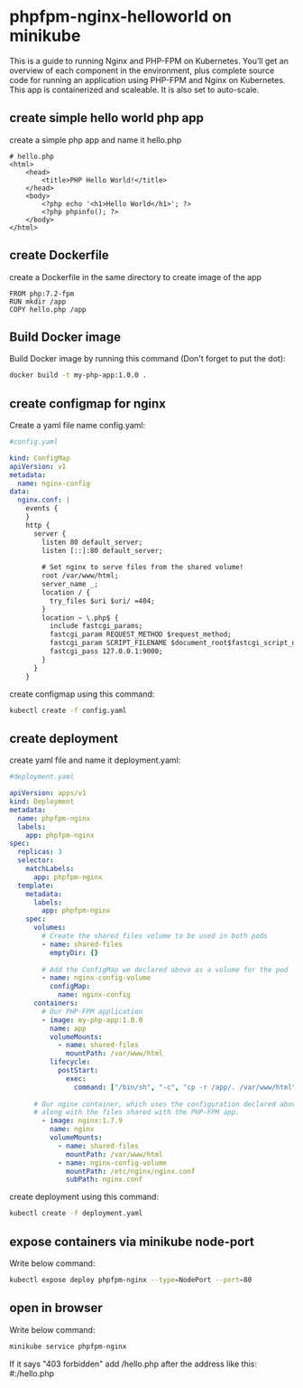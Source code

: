 # phpfpm-nginx-helloworld on minikube
This is a guide to running Nginx and PHP-FPM on Kubernetes. You’ll get an overview of each component in the environment, plus complete source code for running an application using PHP-FPM and Nginx on Kubernetes. This app is containerized and scaleable. It is also set to auto-scale.

###
## create simple hello world php app
create a simple php app and name it hello.php

```
# hello.php
<html>
    <head>
        <title>PHP Hello World!</title>
    </head>
    <body>
        <?php echo '<h1>Hello World</h1>'; ?>
        <?php phpinfo(); ?>
    </body>
</html>

```
###
## create Dockerfile
create a Dockerfile in the same directory to create image of the app

```
FROM php:7.2-fpm
RUN mkdir /app
COPY hello.php /app

```
###
## Build Docker image
Build Docker image by running this command (Don't forget to put the dot):

```sh
docker build -t my-php-app:1.0.0 .
```
###
## create configmap for nginx
Create a yaml file name config.yaml:

```yaml
#config.yaml

kind: ConfigMap
apiVersion: v1
metadata:
  name: nginx-config
data:
  nginx.conf: |
    events {
    }
    http {
      server {
        listen 80 default_server;
        listen [::]:80 default_server;
        
        # Set nginx to serve files from the shared volume!
        root /var/www/html;
        server_name _;
        location / {
          try_files $uri $uri/ =404;
        }
        location ~ \.php$ {
          include fastcgi_params;
          fastcgi_param REQUEST_METHOD $request_method;
          fastcgi_param SCRIPT_FILENAME $document_root$fastcgi_script_name;
          fastcgi_pass 127.0.0.1:9000;
        }
      }
    }
```
create configmap using this command:
```sh
kubectl create -f config.yaml
```

###
## create deployment
create yaml file and name it deployment.yaml:

```yaml
#deployment.yaml

apiVersion: apps/v1
kind: Deployment
metadata:
  name: phpfpm-nginx
  labels:
    app: phpfpm-nginx
spec:
  replicas: 3
  selector:
    matchLabels:
      app: phpfpm-nginx
  template:
    metadata:
      labels:
        app: phpfpm-nginx
    spec:
      volumes:
        # Create the shared files volume to be used in both pods
        - name: shared-files
          emptyDir: {}
    
        # Add the ConfigMap we declared above as a volume for the pod
        - name: nginx-config-volume
          configMap:
            name: nginx-config
      containers:
        # Our PHP-FPM application
        - image: my-php-app:1.0.0
          name: app
          volumeMounts:
            - name: shared-files
              mountPath: /var/www/html
          lifecycle:
            postStart:
              exec:
                command: ["/bin/sh", "-c", "cp -r /app/. /var/www/html"]
    
      # Our nginx container, which uses the configuration declared above,
      # along with the files shared with the PHP-FPM app.
        - image: nginx:1.7.9
          name: nginx
          volumeMounts:
            - name: shared-files
              mountPath: /var/www/html
            - name: nginx-config-volume
              mountPath: /etc/nginx/nginx.conf
              subPath: nginx.conf
```
create deployment using this command:
```sh
kubectl create -f deployment.yaml
```
###
## expose containers via minikube node-port
Write below command:
```sh
kubectl expose deploy phpfpm-nginx --type=NodePort --port=80
```
###
## open in browser
Write below command:
```sh
minikube service phpfpm-nginx
```
If it says "403 forbidden" add /hello.php after the address like this:
#<IP>:<port>/hello.php
